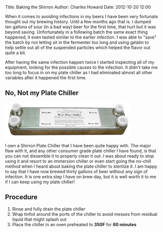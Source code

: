 Title: Baking the Shirron
Author: Charles Howard
Date: 2012-10-20 12:00

When it comes to avoiding infections in my beers I have been very fortunate thought out my brewing history.  Until a few months ago that is.  I dumped ten gallons of sour (in a bad way) beer for the first time, that hurt but it was beyond saving. Unfortunately in a following batch the same exact thing happened, it even tasted similar to the earlier infection. I was able to "save" the batch by not letting sit in the fermenter too long and using gelatin to help settle out all of the suspended particles which helped the flavor out quite a bit.

After having the same infection happen twice I started inspecting all of my equipment, looking for the possible causes to the infection.  It didn't take me too long to focus in on my plate chiller as I had eliminated almost all other variables after it happened the first time.

## No, Not my Plate Chiller

<img src="baking-the-shirron/shirron.jpg"/>

I own a Shirron Plate Chiller that I have been quite happy with.  The major flaw with it, and any other consumer grade plate chiller I have found, is that you can not dissemble it to properly clean it out.  I was about ready to stop using it and resort to an immersion chiller or even start going the no-chill method when I heard about baking the plate chiller to sterilize it. I am happy to say that I have now brewed thirty gallons of beer without any sign of infection.  It is one extra step I have on brew day, but it is well worth it to me if I can keep using my plate chiller!

## Procedure
1. Rinse and fully drain the plate chiller
2. Wrap tinfoil around the ports of the chiller to avoid messes from residual liquid that might splash out
3. Place the chiller in an oven preheated to __350F__ for __60 minutes__